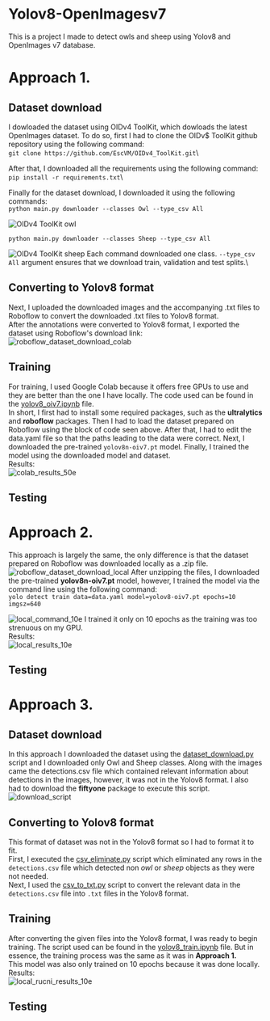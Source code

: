 # Yolov8-OpenImagesv7
This is a project I made to detect owls and sheep using Yolov8 and OpenImages v7 database.

# Approach 1.
## Dataset download
I dowloaded the dataset using OIDv4 ToolKit, which dowloads the latest OpenImages dataset. To do so, first I had to clone the OIDv$ ToolKit github repository using the following command:\
`git clone https://github.com/EscVM/OIDv4_ToolKit.git`\

After that, I downloaded all the requirements using the following command:\
`pip install -r requirements.txt`\

Finally for the dataset download, I downloaded it using the following commands:\
`python main.py downloader --classes Owl --type_csv All`


![OIDv4 ToolKit owl](https://github.com/slanacpizzagomilicafesb/Yolov8-OpenImagesv7/assets/56551410/41d19509-0b97-4a38-9798-0a324bf700a7)

`python main.py downloader --classes Sheep --type_csv All`


![OIDv4 ToolKit sheep](https://github.com/slanacpizzagomilicafesb/Yolov8-OpenImagesv7/assets/56551410/5b35c51c-95f2-46e3-8a99-2d5992806a2b)
Each command downloaded one class. `--type_csv All` argument ensures that we download train, validation and test splits.\

## Converting to Yolov8 format
Next, I uploaded the downloaded images and the accompanying .txt files to Roboflow to convert the downloaded .txt files to Yolov8 format.\
After the annotations were converted to Yolov8 format, I exported the dataset using Roboflow's download link:\
![roboflow_dataset_download_colab](https://github.com/slanacpizzagomilicafesb/Yolov8-OpenImagesv7/assets/56551410/0ea855fc-c5f9-4c5a-8966-0282f677d3aa)

## Training
For training, I used Google Colab because it offers free GPUs to use and they are better than the one I have locally. The code used can be found in the [yolov8_oiv7.ipynb](https://github.com/slanacpizzagomilicafesb/Yolov8-OpenImagesv7/blob/main/yolov8_oiv7.ipynb) file.\
In short, I first had to install some required packages, such as the __ultralytics__ and __roboflow__ packages. Then I had to load the dataset prepared on Roboflow using the block of code seen above. After that, I had to edit the data.yaml file so that the paths leading to the data were correct. Next, I downloaded the pre-trained `yolov8n-oiv7.pt` model. Finally, I trained the model using the downloaded model and dataset.\
Results:\
![colab_results_50e](https://github.com/slanacpizzagomilicafesb/Yolov8-OpenImagesv7/assets/56551410/6258d4fb-8fa5-4c5e-8590-62294716805f)

## Testing

# Approach 2.
This approach is largely the same, the only difference is that the dataset prepared on Roboflow was downloaded locally as a .zip file.\
![roboflow_dataset_download_local](https://github.com/slanacpizzagomilicafesb/Yolov8-OpenImagesv7/assets/56551410/c3c9097f-6091-477c-b747-0ba2afc5067b)
After unzipping the files, I downloaded the pre-trained __yolov8n-oiv7.pt__ model, however, I trained the model via the command line using the following command:\
`yolo detect train data=data.yaml model=yolov8-oiv7.pt epochs=10 imgsz=640`


![local_command_10e](https://github.com/slanacpizzagomilicafesb/Yolov8-OpenImagesv7/assets/56551410/c986996b-f7fe-4016-b491-807c307e0f5b)
I trained it only on 10 epochs as the training was too strenuous on my GPU.\
Results:\
![local_results_10e](https://github.com/slanacpizzagomilicafesb/Yolov8-OpenImagesv7/assets/56551410/9fdce00c-a390-4293-90b1-f052ed9eebd9)

## Testing

# Approach 3.
## Dataset download
In this approach I downloaded the dataset using the [dataset_download.py](https://github.com/slanacpizzagomilicafesb/Yolov8-OpenImagesv7/blob/main/local_scripts/dataset_download.py) script and I downloaded only Owl and Sheep classes. Along with the images came the detections.csv file which contained relevant information about detections in the images, however, it was not in the Yolov8 format. I also had to download the __fiftyone__ package to execute this script.\
![download_script](https://github.com/slanacpizzagomilicafesb/Yolov8-OpenImagesv7/assets/56551410/0a28301a-0d16-43eb-98a9-41866a0c5b9a)

## Converting to Yolov8 format
This format of dataset was not in the Yolov8 format so I had to format it to fit.\
First, I executed the [csv_eliminate.py](https://github.com/slanacpizzagomilicafesb/Yolov8-OpenImagesv7/blob/main/local_scripts/csv_eliminate.py) script which eliminated any rows in the `detections.csv` file which detected non _owl_ or _sheep_ objects as they were not needed.\
Next, I used the [csv_to_txt.py](https://github.com/slanacpizzagomilicafesb/Yolov8-OpenImagesv7/blob/main/local_scripts/csv_to_txt.py) script to convert the relevant data in the `detections.csv` file into `.txt` files in the Yolov8 format.

## Training
After converting the given files into the Yolov8 format, I was ready to begin training. The script used can be found in the [yolov8_train.ipynb](https://github.com/slanacpizzagomilicafesb/Yolov8-OpenImagesv7/blob/main/yolov8_train.ipynb) file. But in essence, the training process was the same as it was in __Approach 1.__\
This model was also only trained on 10 epochs because it was done locally.\
Results:\
![local_rucni_results_10e](https://github.com/slanacpizzagomilicafesb/Yolov8-OpenImagesv7/assets/56551410/7107d3ca-aa15-48b9-bef8-7c2adda024d5)

## Testing
